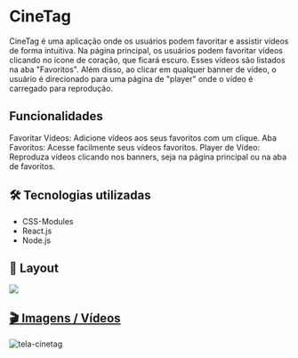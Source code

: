 # CineTag

CineTag é uma aplicação onde os usuários podem favoritar e assistir vídeos de forma intuitiva. Na página principal, os usuários podem favoritar vídeos clicando no ícone de coração, que ficará escuro. Esses vídeos são listados na aba "Favoritos". Além disso, ao clicar em qualquer banner de vídeo, o usuário é direcionado para uma página de "player" onde o vídeo é carregado para reprodução.

## Funcionalidades
Favoritar Vídeos: Adicione vídeos aos seus favoritos com um clique.
Aba Favoritos: Acesse facilmente seus vídeos favoritos.
Player de Vídeo: Reproduza vídeos clicando nos banners, seja na página principal ou na aba de favoritos.

## 🛠️ Tecnologias utilizadas

- CSS-Modules
- React.js
- Node.js

## 🚧 Layout

<a href="https://www.figma.com/design/UtiurQgr5yH1ClbLzDqVHl/2802---React%3A-Praticando-React-com-Js?node-id=12-2&t=4uLwuYmkq3nfhbiS-0" target="_blank">
<img src="https://user-images.githubusercontent.com/71772559/178192253-4fe4757c-de57-4878-a38c-a483c25670b1.png" />



## 🎬 Imagens / Vídeos
</a>![tela-cinetag](https://github.com/Mctks2/cinetag/assets/62295808/25a51d37-3e89-4602-b280-b393aff6b6b3)

